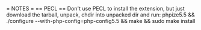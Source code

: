 = NOTES =
== PECL ==
Don't use PECL to install the extension, but just download the tarball, unpack, chdir into unpacked dir and run: phpize5.5 && ./configure --with-php-config=php-config5.5 && make && sudo make install
